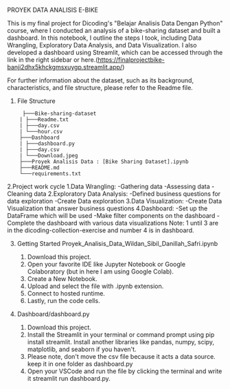 

PROYEK DATA ANALISIS E-BIKE


This is my final project for Dicoding's "Belajar Analisis Data Dengan Python" course, where I conducted an analysis of a bike-sharing dataset and built a dashboard. In this notebook, I outline the steps I took, including Data Wrangling, Exploratory Data Analysis, and Data Visualization. I also developed a dashboard using Streamlit, which can be accessed through the link in the right sidebar or here.(https://finalprojectbike-banji2dhx5khckgmsxuygp.streamlit.app/)

For further information about the dataset, such as its background, characteristics, and file structure, please refer to the Readme file.

1. File Structure 
```
     ├───Bike-sharing-dataset
    | ├───Readme.txt
    | ├───day.csv
    | └───hour.csv
    ├───Dashboard
    | ├───dashboard.py
    | ├───day.csv
    | └───Download.jpeg
    ├───Proyek Analisis Data : [Bike Sharing Dataset].ipynb
    ├───README.md
    └───requirements.txt
```
2.Project work cycle
    1.Data Wrangling:
        -Gathering data
        -Assessing data
        -Cleaning data
    2.Exploratory Data Analysis:
        -Defined business questions for data exploration
        -Create Data exploration
    3.Data Visualization:
        -Create Data Visualization that answer business questions
    4.Dashboard:
        -Set up the DataFrame which will be used
        -Make filter components on the dashboard
        -Complete the dashboard with various data visualizations
Note: 1 until 3 are in the dicoding-collection-exercise and number 4 is in dashboard.

3. Getting Started Proyek_Analisis_Data_Wildan_Sibil_Danillah_Safri.ipynb
    1. Download this project.
    2. Open your favorite IDE like Jupyter Notebook or Google Colaboratory (but in here I am using Google Colab).
    3. Create a New Notebook.
    4. Upload and select the file with .ipynb extension.
    5. Connect to hosted runtime.
    6. Lastly, run the code cells.

4. Dashboard/dashboard.py

    1. Download this project.
    2. Install the Streamlit in your terminal or command prompt using pip install streamlit. Install another libraries like pandas, numpy, scipy, matplotlib, and seaborn if you haven't.
    3. Please note, don't move the csv file because it acts a data source. keep it in one folder as dashboard.py
    4. Open your VSCode and run the file by clicking the terminal and write it streamlit run dashboard.py.